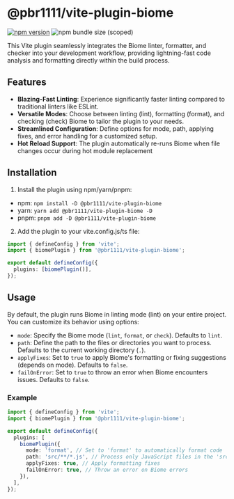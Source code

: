 # @pbr1111/vite-plugin-biome

[![npm version](https://badge.fury.io/js/%40pbr1111%2Fvite-plugin-biome.svg)](https://badge.fury.io/js/%40pbr1111%2Fvite-plugin-biome)
![npm bundle size (scoped)](https://img.shields.io/bundlephobia/minzip/@pbr1111/vite-plugin-biome)

This Vite plugin seamlessly integrates the Biome linter, formatter, and checker into your development workflow, providing lightning-fast code analysis and formatting directly within the build process.

## Features

- **Blazing-Fast Linting**: Experience significantly faster linting compared to traditional linters like ESLint.
- **Versatile Modes**: Choose between linting (lint), formatting (format), and checking (check) Biome to tailor the plugin to your needs.
- **Streamlined Configuration**: Define options for mode, path, applying fixes, and error handling for a customized setup.
- **Hot Reload Support**: The plugin automatically re-runs Biome when file changes occur during hot module replacement

## Installation

1. Install the plugin using npm/yarn/pnpm:
- npm: `npm install -D @pbr1111/vite-plugin-biome`
- yarn: `yarn add @pbr1111/vite-plugin-biome -D`
- pnpm: `pnpm add -D @pbr1111/vite-plugin-biome`

2. Add the plugin to your vite.config.js/ts file:
```ts
import { defineConfig } from 'vite';
import { biomePlugin } from '@pbr1111/vite-plugin-biome';

export default defineConfig({
  plugins: [biomePlugin()],
});
```

## Usage

By default, the plugin runs Biome in linting mode (lint) on your entire project. You can customize its behavior using options:

- `mode`: Specify the Biome mode (`lint`, `format`, or `check`). Defaults to `lint`.
- `path`: Define the path to the files or directories you want to process. Defaults to the current working directory (`.`).
- `applyFixes`: Set to `true` to apply Biome's formatting or fixing suggestions (depends on mode). Defaults to `false`.
- `failOnError`: Set to `true` to throw an error when Biome encounters issues. Defaults to `false`.

### Example
```ts
import { defineConfig } from 'vite';
import { biomePlugin } from '@pbr1111/vite-plugin-biome';

export default defineConfig({
  plugins: [
    biomePlugin({
      mode: 'format', // Set to 'format' to automatically format code
      path: 'src/**/*.js', // Process only JavaScript files in the 'src' directory
      applyFixes: true, // Apply formatting fixes
      failOnError: true, // Throw an error on Biome errors
    }),
  ],
});
```
